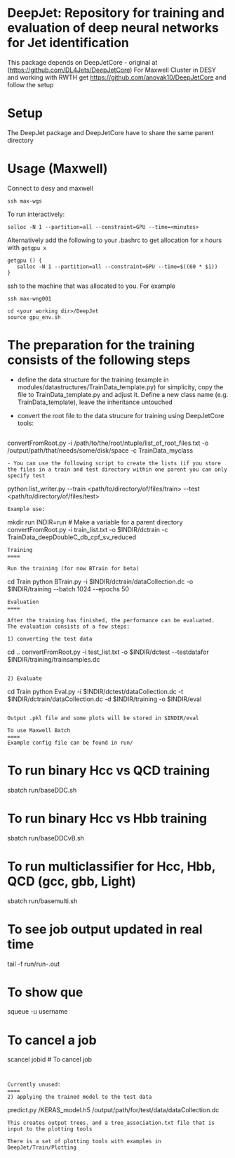 

DeepJet: Repository for training and evaluation of deep neural networks for Jet identification
===============================================================================

This package depends on DeepJetCore - original at (https://github.com/DL4Jets/DeepJetCore)
For Maxwell Cluster in DESY and working with RWTH get https://github.com/anovak10/DeepJetCore and follow the setup

Setup
==========

The DeepJet package and DeepJetCore have to share the same parent directory

Usage (Maxwell)
==============

Connect to desy and maxwell
```
ssh max-wgs
```

To run interactively:
```
salloc -N 1 --partition=all --constraint=GPU --time=<minutes>
```

Alternatively add the following to your .bashrc to get allocation for x hours with ``` getgpu x ```
```
getgpu () {
   salloc -N 1 --partition=all --constraint=GPU --time=$((60 * $1))
}
```

ssh to the machine that was allocated to you. For example
```
ssh max-wng001
```
```
cd <your working dir>/DeepJet
source gpu_env.sh
```


The preparation for the training consists of the following steps
====

- define the data structure for the training (example in modules/datastructures/TrainData_template.py)
  for simplicity, copy the file to TrainData_template.py and adjust it. 
  Define a new class name (e.g. TrainData_template), leave the inheritance untouched
  
- convert the root file to the data strucure for training using DeepJetCore tools:
  ```
convertFromRoot.py -i /path/to/the/root/ntuple/list_of_root_files.txt -o /output/path/that/needs/some/disk/space -c TrainData_myclass
  ```
- You can use the following script to create the lists (if you store the files in a train and test directory within one parent you can only specify test
  ```
  python list_writer.py --train <path/to/directory/of/files/train> --test <path/to/directory/of/files/test>
  ``` 
Example use:
```
mkdir run
INDIR=run # Make a variable for a parent directory
convertFromRoot.py -i train_list.txt -o $INDIR/dctrain -c TrainData_deepDoubleC_db_cpf_sv_reduced
```
Training
====

Run the training (for now BTrain for beta)
```
cd Train
python BTrain.py -i $INDIR/dctrain/dataCollection.dc -o $INDIR/training  --batch 1024 --epochs 50

```
Evaluation
====

After the training has finished, the performance can be evaluated.
The evaluation consists of a few steps:

1) converting the test data
```
cd ..
convertFromRoot.py -i test_list.txt -o $INDIR/dctest --testdatafor $INDIR/training/trainsamples.dc
```

2) Evaluate

```
cd Train
python Eval.py -i $INDIR/dctest/dataCollection.dc -t $INDIR/dctrain/dataCollection.dc -d $INDIR/training -o $INDIR/eval
```

Output .pkl file and some plots will be stored in $INDIR/eval

To use Maxwell Batch
====
Example config file can be found in run/
```
# To run binary Hcc vs QCD training
sbatch run/baseDDC.sh

# To run binary Hcc vs Hbb training
sbatch run/baseDDCvB.sh

# To run multiclassifier for Hcc, Hbb, QCD (gcc, gbb, Light)
sbatch run/basemulti.sh

# To see job output updated in real time
tail -f run/run-<jobid>.out 
# To show que
squeue -u username 
# To cancel a job 
scancel jobid # To cancel job
```


Currently unused:
====
2) applying the trained model to the test data

```
predict.py <output dir of training>/KERAS_model.h5  /output/path/for/test/data/dataCollection.dc <output directory>
```
This creates output trees. and a tree_association.txt file that is input to the plotting tools

There is a set of plotting tools with examples in 
DeepJet/Train/Plotting



